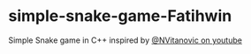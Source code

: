 # simple-snake-game-Fatihwin
Simple Snake game in C++ inspired by <a href="https://www.youtube.com/user/NVitanovic">@NVitanovic on youtube</a>
